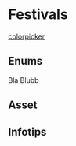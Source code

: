 # Festivals

[colorpicker](.colorpicker.html ':include :type=iframe')

## Enums

Bla Blubb

## Asset

## Infotips